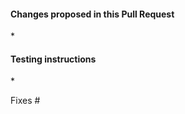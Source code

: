 #### Changes proposed in this Pull Request

\*

#### Testing instructions

<!--
Add as many details as possible to help others reproduce the issue and test the fix.
"Before / After" screenshots can also be very helpful when the change is visual.
-->

\*

Fixes #
